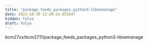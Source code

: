 ```yaml
---
title: "package_feeds_packages_python3-libsemanage"
date: 2021-10-30 22:29:14.051647
hidden: false
draft: false
---
```


bcm27xx/bcm2711/package_feeds_packages_python3-libsemanage

